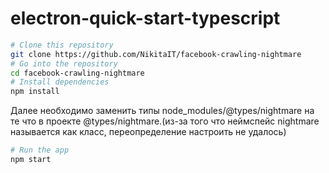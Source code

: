 # electron-quick-start-typescript

```bash
# Clone this repository
git clone https://github.com/NikitaIT/facebook-crawling-nightmare
# Go into the repository
cd facebook-crawling-nightmare
# Install dependencies
npm install
```

Далее необходимо заменить типы node_modules/@types/nightmare на те что в проекте @types/nightmare.(из-за того что неймспейс nightmare называется как класс, переопределение настроить не удалось)

```bash
# Run the app
npm start
```

